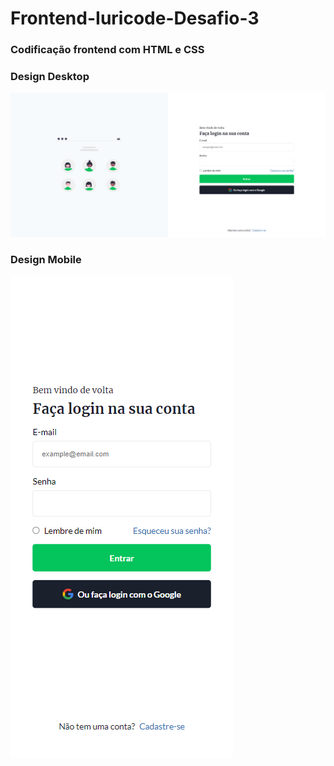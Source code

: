 # Frontend-Iuricode-Desafio-3
<h3>Codificação frontend com HTML e CSS</h3>
<h3>Design Desktop</h3>
<img src="./assets/desktop.png">
<br>
<h3>Design Mobile</h3>
<img src="./assets/mobile2.png">
